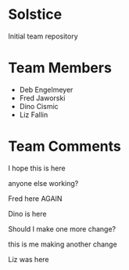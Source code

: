 # Solstice
Initial team repository
# Team Members
- Deb Engelmeyer
- Fred Jaworski
- Dino Cismic
- Liz Fallin

# Team Comments

I hope this is here 

anyone else working?

Fred here AGAIN

Dino is here

Should I make one more change?

this is me making another change 

Liz was here